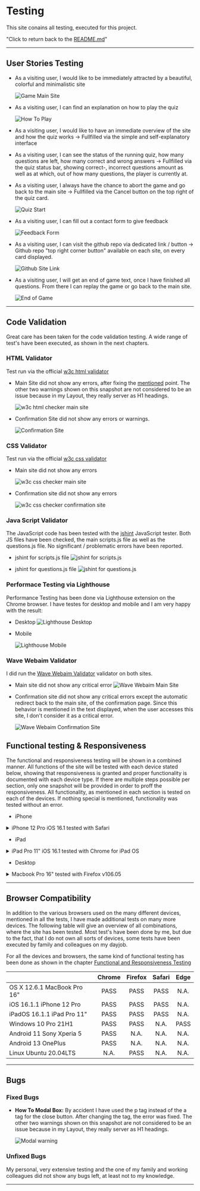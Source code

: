 # Testing

This site conains all testing, executed for this project.

"Click to return back to the [README.md](README.md)"

---
## User Stories Testing

- As a visiting user, I would like to be immediately attracted by a beautiful, colorful and minimalistic site

    ![Game Main Site](docs/testing/01_game_main.png)

- As a visiting user, I can find an explanation on how to play the quiz

    ![How To Play](docs/testing/02_howtoplay.png)

- As a visiting user, I would like to have an immediate overview of the site and how the quiz works
    -> Fullfilled via the simple and self-explanatory interface
- As a visiting user, I can see the status of the running quiz, how many questions are left, how many correct and wrong answers
    -> Fullfilled via the quiz status bar, showing correct-, incorrect questions amount as well as at which, out of how many questions, the player is currently at.
- As a visiting user, I always have the chance to abort the game and go back to the main site
    -> Fullfilled via the Cancel button on the top right of the quiz card.

    ![Quiz Start](docs/testing/05_quiz_start.png)

- As a visiting user, I can fill out a contact form to give feedback

    ![Feedback Form](docs/testing/03_feedback.png)

- As a visiting user, I can visit the github repo via dedicated link / button
    -> Github repo "top right corner button" available on each site, on every card displayed.

    ![Github Site Link](docs/testing/04_confirmation.png)

- As a visiting user, I will get an end of game text, once I have finished all questions. From there I can replay the game or go back to the main site.

    ![End of Game](docs/testing/05_quiz_endofgame.png)


---
## Code Validation
Great care has been taken for the code validation testing. A wide range of test's have been executed, as shown in the next chapters.

### HTML Validator
Test run via the official [w3c html validator](https://validator.w3.org/#validate_by_uri)

- Main Site did not show any errors, after fixing the [mentioned](#fixed-bugs) point. The other two warnings shown on this snapshot are not considered to be an issue because in my Layout, they really server as H1 headings.

    ![w3c html checker main site](docs/testing/html_checker_main.png)

- Confirmation Site did not show any errors or warnings.

    ![Confirmation Site](docs/testing/html_checker_confirmation.png)

### CSS Validator

Test run via the official [w3c css validator](https://jigsaw.w3.org/css-validator/)

- Main site did not show any errors

    ![w3c css checker main site](docs/testing/css_checker_main.png)

- Confirmation site did not show any errors

    ![w3c css checker confirmation site](docs/testing/css_checker_confirmation.png)

### Java Script Validator
The JavaScript code has been tested with the [jshint](https://jshint.com/) JavaScript tester. Both JS files have been checked, the main scripts.js file as well as the questions.js file. No significant / problematic errors have been reported.

- jshint for scripts.js file
    ![jshint for scripts.js](docs/testing/jshint_main.png)

- jshint for questions.js file
    ![jshint for questions.js](docs/testing/jshint_questions.png)

### Performace Testing via Lighthouse
Performance Testing has been done via Lighthouse extension on the Chrome browser. I have testes for desktop and mobile and I am very happy with the result:

- Desktop
    ![Lighthouse Desktop](docs/testing/lighthouse_desktop.png)

- Mobile

    ![Lighthouse Mobile](docs/testing/lighthouse_mobile.png)

### Wave Webaim Validator
I did run the [Wave Webaim Validator](https://wave.webaim.org/) validator on both sites. 

- Main site did not show any critical error
    ![Wave Webaim Main Site](docs/testing/wave_webaim_checker_main.png)

- Confirmation site did not show any critical errors except the automatic redirect back to the main site, of the confirmation page. Since this behavior is mentioned in the text displayed, when the user accesses this site, I don't consider it as a critical error.

    ![Wave Webaim Confirmation Site](docs/testing/wave_webaim_checker_confirmation.png)

## Functional testing & Responsiveness
The functional and responsiveness testing will be shown in a combined manner. All functions of the site will be tested with each device stated below, showing that responsiveness is granted and proper functionality is documented with each device type.
If there are multiple steps possible per section, only one snapshot will be provided in order to proff the responsiveness. All functionality, as mentioned in each section is tested on each of the devices. If nothing special is mentioned, functionality was tested without an error.

- iPhone

<details>
<summary>iPhone 12 Pro iOS 16.1 tested with Safari</summary>

- Main Game Site

    ![Main Game](docs/testing/iphone1.png)

- How to Play Button to modal w. explanation where as click on close or outside the modal closes the modal box.

    ![How to Play Modal](docs/testing/iphone2.png)

- Feedback card filling in form
    - missing one of the mandatory fields & getting an error
    - click on cancel button to leave
    - filling out complete form and submit
    - confirmation site w. redirect back to main site after a few seconds

    ![Feedback missing](docs/testing/iphone3.png)

    ![Feedback correct](docs/testing/iphone4.png)

    ![Confirmation Site](docs/testing/iphone5.png)

- Main quiz functionality (Start Game button)
    - Question & Answers get displayed
    - Countdown Timer starts running
    - Selecting answer disables answer button click functionality
    - Selecting answer displays correct, incorrect answers via green or red color
    - Correct or incorrect answers counter increases by 1
    - Next Question button displays next question
    - If time elapses, game over message appears, answer button click functionality gets disabled
    - Replay button starts a new game, all counters reset
    - End Game button brings the user back to main site
    - Finishing quiz shows end of quiz message, statistics as well as Restart and End Game button

    ![Quiz Start](docs/testing/iphone6.png)

    ![Quiz First Question & Answers](docs/testing/iphone7.png)

    ![Quiz Next Question](docs/testing/iphone8.png)

    ![Quiz Game Over](docs/testing/iphone9.png)

    ![Quiz Final](docs/testing/iphone10.png)

</details>

- iPad

<details>
<summary>iPad Pro 11" iOS 16.1 tested with Chrome for iPad OS</summary>

- Main Game Site

    ![Main Game](docs/testing/ipad1.png)

- How to Play Button to modal w. explanation where as click on close or outside the modal closes the modal box.

    ![How to Play Modal](docs/testing/ipad2.png)

- Feedback card filling in form
    - missing one of the mandatory fields & getting an error
    - click on cancel button to leave
    - filling out complete form and submit
    - confirmation site w. redirect back to main site after a few seconds

    ![Feedback missing](docs/testing/ipad3.png)

    ![Feedback correct](docs/testing/ipad4.png)

    ![Confirmation Site](docs/testing/ipad5.png)

- Main quiz functionality (Start Game button)
    - Question & Answers get displayed
    - Countdown Timer starts running
    - Selecting answer disables answer button click functionality
    - Selecting answer displays correct, incorrect answers via green or red color
    - Correct or incorrect answers counter increases by 1
    - Next Question button displays next question
    - If time elapses, game over message appears, answer button click functionality gets disabled
    - Replay button starts a new game, all counters reset
    - End Game button brings the user back to main site
    - Finishing quiz shows end of quiz message, statistics as well as Restart and End Game button

    ![Quiz Start](docs/testing/ipad6.png)

    ![Quiz First Question & Answers](docs/testing/ipad7.png)

    ![Quiz Next Question](docs/testing/ipad8.png)

    ![Quiz Game Over](docs/testing/ipad9.png)

    ![Quiz Final](docs/testing/ipad10.png)

</details>

- Desktop

<details>
<summary>Macbook Pro 16" tested with Firefox v106.05</summary>

- Main Game Site

    ![Main Game](docs/testing/macbook1.png)

- How to Play Button to modal w. explanation where as click on close or outside the modal closes the modal box.

    ![How to Play Modal](docs/testing/macbook2.png)

- Feedback card filling in form
    - missing one of the mandatory fields & getting an error
    - click on cancel button to leave
    - filling out complete form and submit
    - confirmation site w. redirect back to main site after a few seconds

    ![Feedback missing](docs/testing/macbook3.png)

    ![Feedback correct](docs/testing/macbook4.png)

    ![Confirmation Site](docs/testing/macbook5.png)

- Main quiz functionality (Start Game button)
    - Question & Answers get displayed
    - Countdown Timer starts running
    - Selecting answer disables answer button click functionality
    - Selecting answer displays correct, incorrect answers via green or red color
    - Correct or incorrect answers counter increases by 1
    - Next Question button displays next question
    - If time elapses, game over message appears, answer button click functionality gets disabled
    - Replay button starts a new game, all counters reset
    - End Game button brings the user back to main site
    - Finishing quiz shows end of quiz message, statistics as well as Restart and End Game button

    ![Quiz Start](docs/testing/macbook6.png)

    ![Quiz First Question & Answers](docs/testing/macbook7.png)

    ![Quiz Next Question](docs/testing/macbook8.png)

    ![Quiz Game Over](docs/testing/macbook9.png)

    ![Quiz Final](docs/testing/macbook10.png)

</details>

---
## Browser Compatibility
In addition to the various browsers used on the many different devices, mentioned in all the tests, I have made additional tests on many more devices. The following table will give an overview of all combinations, where the site has been tested. Most test's have been done by me, but due to the fact, that I do not own all sorts of devices, some tests have been executed by family and colleagues on my dayjob.

For all the devices and browsers, the same kind of functional testing has been done as shown in the chapter [Functional and Responsiveness Testing](#functional-testing--responsiveness)


|                             | Chrome | Firefox | Safari | Edge |
|-----------------------------|:------:|:-------:|:------:|:----:|
| OS X 12.6.1 MacBook Pro 16" |  PASS  |   PASS  |  PASS  | N.A. |
| iOS 16.1.1 iPhone 12 Pro    |  PASS  |   PASS  |  PASS  | N.A. |
| iPadOS 16.1.1 iPad Pro 11"  |  PASS  |   PASS  |  PASS  | N.A. |
| Windows 10 Pro 21H1         |  PASS  |   PASS  |  N.A.  | PASS |
| Android 11 Sony Xperia 5    |  PASS  |   N.A.  |  N.A.  | N.A. |
| Android 13 OnePlus          |  PASS  |   N.A.  |  N.A.  | N.A. |
| Linux Ubuntu 20.04LTS       |  N.A.  |   PASS  |  N.A.  | N.A. |


---
## Bugs

### Fixed Bugs

- **How To Modal Box:**  By accident I have used the p tag instead of the a tag for the close button. After changing the tag, the error was fixed. The other two warnings shown on this snapshot are not considered to be an issue because in my Layout, they really server as H1 headings.

    ![Modal warning](docs/testing/html_checker_modal_bug.png)

### Unfixed Bugs
My personal, very extensive testing and the one of my family and working colleagues did not show any bugs left, at least not to my knowledge.

---

